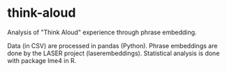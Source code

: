 # think-aloud
Analysis of "Think Aloud" experience through phrase embedding.

Data (in CSV) are processed in pandas (Python). Phrase embeddings are done by the LASER project (laserembeddings). Statistical analysis is done with package lme4 in R.
